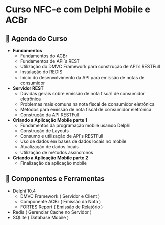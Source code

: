 <h1>Curso NFC-e com Delphi Mobile e ACBr</h1>
  

<h2>📅 Agenda do Curso</h2>  

* **Fundamentos**
  * Fundamentos do ACBr
  * Fundamentos de API´s REST
  * Utilização do DMVC Framework para construção de API´s RESTFull
  * Instalação do REDIS
  * Início do desenvolvimento da API para emissão de notas de consumidor
* **Servidor REST**
  * Dúvidas gerais sobre emissão de nota fiscal de consumidor eletrônica
  * Problemas mais comuns na nota fiscal de consumidor eletrônica 
  * Métodos para emissão de nota fiscal de consumidor eletrônica
  * Construção da API RESTFull
* **Criando a Aplicação Mobile parte 1**
  * Fundamentos da programação mobile usando Delphi
  * Construção de Layouts
  * Consumo e utilização de API´s RESTFull
  * Uso de dados em bases de dados locais no mobile
  * Atualização de dados locais
  * Utilização de métodos assíncronos
* **Criando a Aplicação Mobile parte 2**
  * Finalização da aplicação mobile 

<h2>🧰 Componentes e Ferramentas</h2>  

* Delphi 10.4
  * DMVC Framework ( Servidor e Client )
  * Componente ACBr ( Emissão da Nota )  
  * FORTES Report ( Emissão de Relatório )
* Redis ( Gerenciar Cache no Servidor ) 
* SQLite ( Database Mobile )
  

